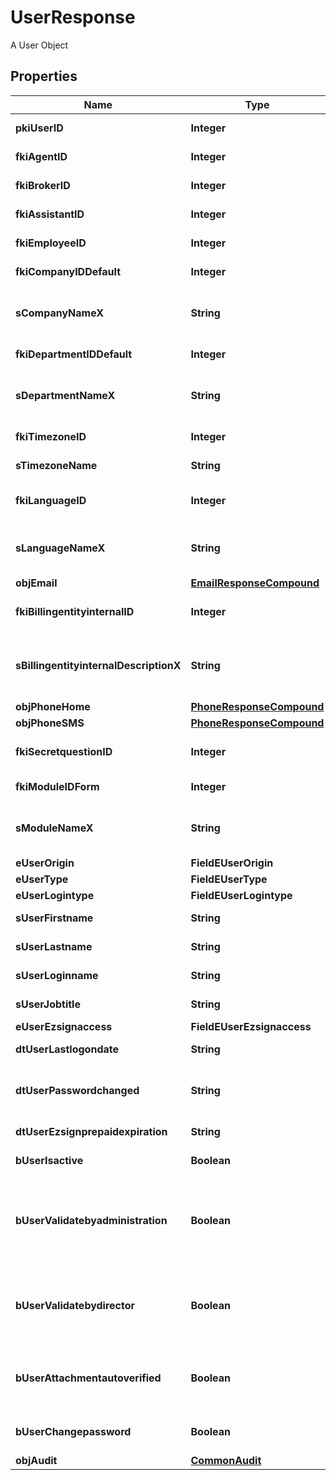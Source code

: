 

# UserResponse

A User Object

## Properties

| Name | Type | Description | Notes |
|------------ | ------------- | ------------- | -------------|
|**pkiUserID** | **Integer** | The unique ID of the User |  |
|**fkiAgentID** | **Integer** | The unique ID of the Agent. |  [optional] |
|**fkiBrokerID** | **Integer** | The unique ID of the Broker. |  [optional] |
|**fkiAssistantID** | **Integer** | The unique ID of the Assistant. |  [optional] |
|**fkiEmployeeID** | **Integer** | The unique ID of the Employee. |  [optional] |
|**fkiCompanyIDDefault** | **Integer** | The unique ID of the Company |  |
|**sCompanyNameX** | **String** | The Name of the Company in the language of the requester |  |
|**fkiDepartmentIDDefault** | **Integer** | The unique ID of the Department |  |
|**sDepartmentNameX** | **String** | The Name of the Department in the language of the requester |  |
|**fkiTimezoneID** | **Integer** | The unique ID of the Timezone |  |
|**sTimezoneName** | **String** | The description of the Timezone |  |
|**fkiLanguageID** | **Integer** | The unique ID of the Language.  Valid values:  |Value|Description| |-|-| |1|French| |2|English| |  |
|**sLanguageNameX** | **String** | The Name of the Language in the language of the requester |  |
|**objEmail** | [**EmailResponseCompound**](EmailResponseCompound.md) |  |  |
|**fkiBillingentityinternalID** | **Integer** | The unique ID of the Billingentityinternal. |  |
|**sBillingentityinternalDescriptionX** | **String** | The description of the Billingentityinternal in the language of the requester |  |
|**objPhoneHome** | [**PhoneResponseCompound**](PhoneResponseCompound.md) |  |  [optional] |
|**objPhoneSMS** | [**PhoneResponseCompound**](PhoneResponseCompound.md) |  |  [optional] |
|**fkiSecretquestionID** | **Integer** | The unique ID of the Secretquestion.  Valid values:  |Value|Description| |-|-| |1|The name of the hospital in which you were born| |2|The name of your grade school| |3|The last name of your favorite teacher| |4|Your favorite sports team| |5|Your favorite TV show| |6|Your favorite movie| |7|The name of the street on which you grew up| |8|The name of your first employer| |9|Your first car| |10|Your favorite food| |11|The name of your first pet| |12|Favorite musician/band| |13|What instrument you play| |14|Your father&#39;s middle name| |15|Your mother&#39;s maiden name| |16|Name of your eldest child| |17|Your spouse&#39;s middle name| |18|Favorite restaurant| |19|Childhood nickname| |20|Favorite vacation destination| |21|Your boat&#39;s name| |22|Date of Birth (YYYY-MM-DD)| |22|Secret Code| |22|Your reference code| |  [optional] |
|**fkiModuleIDForm** | **Integer** | The unique ID of the Module |  [optional] |
|**sModuleNameX** | **String** | The Name of the Module in the language of the requester |  [optional] |
|**eUserOrigin** | **FieldEUserOrigin** |  |  |
|**eUserType** | **FieldEUserType** |  |  |
|**eUserLogintype** | **FieldEUserLogintype** |  |  |
|**sUserFirstname** | **String** | The first name of the user |  |
|**sUserLastname** | **String** | The last name of the user |  |
|**sUserLoginname** | **String** | The login name of the User. |  |
|**sUserJobtitle** | **String** | The job title of the user |  [optional] |
|**eUserEzsignaccess** | **FieldEUserEzsignaccess** |  |  |
|**dtUserLastlogondate** | **String** | The last logon date of the User |  [optional] |
|**dtUserPasswordchanged** | **String** | The date at which the User&#39;s password was last changed |  [optional] |
|**dtUserEzsignprepaidexpiration** | **String** | The eZsign prepaid expiration date |  [optional] |
|**bUserIsactive** | **Boolean** | Whether the User is active or not |  |
|**bUserValidatebyadministration** | **Boolean** | Whether if the transactions in which the User is implicated must be validated by administrative personnel or not |  [optional] |
|**bUserValidatebydirector** | **Boolean** | Whether if the transactions in which the User is implicated must be validated by a director or not |  [optional] |
|**bUserAttachmentautoverified** | **Boolean** | Whether if Attachments uploaded by the User must be validated or not |  [optional] |
|**bUserChangepassword** | **Boolean** | Whether if the User is forced to change its password |  |
|**objAudit** | [**CommonAudit**](CommonAudit.md) |  |  |



